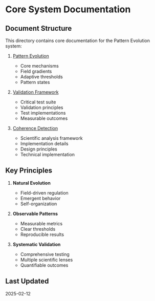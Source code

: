 # Core System Documentation

## Document Structure

This directory contains core documentation for the Pattern Evolution system:

1. [Pattern Evolution](01_PATTERN_EVOLUTION.md)
   - Core mechanisms
   - Field gradients
   - Adaptive thresholds
   - Pattern states

2. [Validation Framework](02_VALIDATION_FRAMEWORK.md)
   - Critical test suite
   - Validation principles
   - Test implementations
   - Measurable outcomes

3. [Coherence Detection](03_COHERENCE_DETECTION.md)
   - Scientific analysis framework
   - Implementation details
   - Design principles
   - Technical implementation

## Key Principles

1. **Natural Evolution**
   - Field-driven regulation
   - Emergent behavior
   - Self-organization

2. **Observable Patterns**
   - Measurable metrics
   - Clear thresholds
   - Reproducible results

3. **Systematic Validation**
   - Comprehensive testing
   - Multiple scientific lenses
   - Quantifiable outcomes

## Last Updated
2025-02-12
